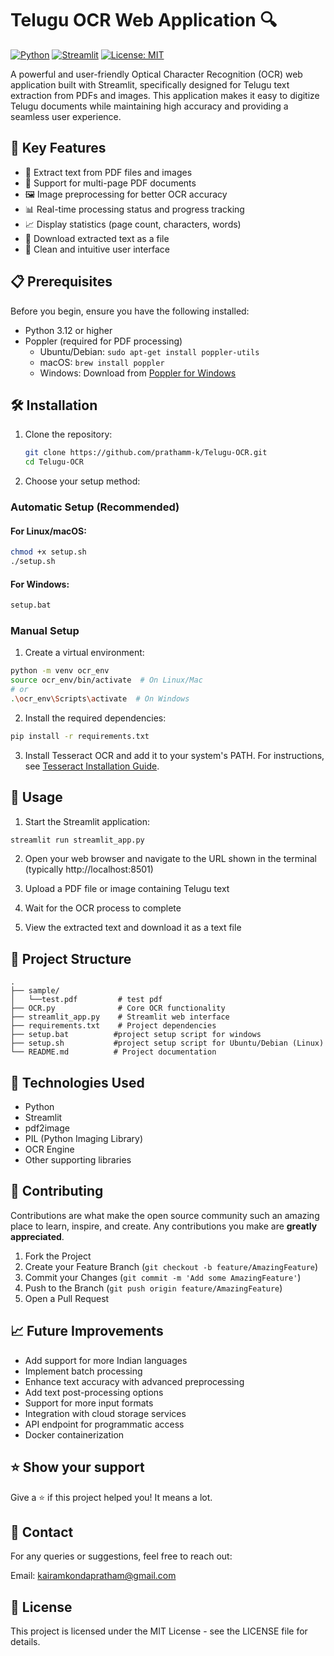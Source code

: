 # Telugu OCR Web Application 🔍

[![Python](https://img.shields.io/badge/python-v3.12-blue.svg)](https://www.python.org/)
[![Streamlit](https://img.shields.io/badge/streamlit-1.x-FF4B4B.svg)](https://streamlit.io/)
[![License: MIT](https://img.shields.io/badge/License-MIT-yellow.svg)](https://opensource.org/licenses/MIT)

A powerful and user-friendly Optical Character Recognition (OCR) web application built with Streamlit, specifically designed for Telugu text extraction from PDFs and images. This application makes it easy to digitize Telugu documents while maintaining high accuracy and providing a seamless user experience.

## 🌟 Key Features

- 📝 Extract text from PDF files and images
- 📄 Support for multi-page PDF documents
- 🖼️ Image preprocessing for better OCR accuracy
- 📊 Real-time processing status and progress tracking
- 📈 Display statistics (page count, characters, words)
- 💾 Download extracted text as a file
- 🎨 Clean and intuitive user interface

## 📋 Prerequisites

Before you begin, ensure you have the following installed:
- Python 3.12 or higher
- Poppler (required for PDF processing)
  - Ubuntu/Debian: `sudo apt-get install poppler-utils`
  - macOS: `brew install poppler`
  - Windows: Download from [Poppler for Windows](http://blog.alivate.com.au/poppler-windows/)

## 🛠️ Installation

1. Clone the repository:
   ```bash
   git clone https://github.com/prathamm-k/Telugu-OCR.git
   cd Telugu-OCR
   ```

2. Choose your setup method:

### Automatic Setup (Recommended)

#### For Linux/macOS:
```bash
chmod +x setup.sh
./setup.sh
```

#### For Windows:
```bash
setup.bat
```

### Manual Setup

1. Create a virtual environment:
```bash
python -m venv ocr_env
source ocr_env/bin/activate  # On Linux/Mac
# or
.\ocr_env\Scripts\activate  # On Windows
```

2. Install the required dependencies:
```bash
pip install -r requirements.txt
```

3. Install Tesseract OCR and add it to your system's PATH.
   For instructions, see [Tesseract Installation Guide](https://github.com/tesseract-ocr/tesseract).

## 🚀 Usage

1. Start the Streamlit application:
```bash
streamlit run streamlit_app.py
```

2. Open your web browser and navigate to the URL shown in the terminal (typically http://localhost:8501)

3. Upload a PDF file or image containing Telugu text

4. Wait for the OCR process to complete

5. View the extracted text and download it as a text file

## 📁 Project Structure

```
.
├── sample/
│   └──test.pdf         # test pdf
├── OCR.py              # Core OCR functionality
├── streamlit_app.py    # Streamlit web interface
├── requirements.txt    # Project dependencies
├── setup.bat          #project setup script for windows
├── setup.sh           #project setup script for Ubuntu/Debian (Linux)
└── README.md          # Project documentation
```

## 🔧 Technologies Used

- Python
- Streamlit
- pdf2image
- PIL (Python Imaging Library)
- OCR Engine
- Other supporting libraries

## 🤝 Contributing

Contributions are what make the open source community such an amazing place to learn, inspire, and create. Any contributions you make are **greatly appreciated**.

1. Fork the Project
2. Create your Feature Branch (`git checkout -b feature/AmazingFeature`)
3. Commit your Changes (`git commit -m 'Add some AmazingFeature'`)
4. Push to the Branch (`git push origin feature/AmazingFeature`)
5. Open a Pull Request

## 📈 Future Improvements

- Add support for more Indian languages
- Implement batch processing
- Enhance text accuracy with advanced preprocessing
- Add text post-processing options
- Support for more input formats
- Integration with cloud storage services
- API endpoint for programmatic access
- Docker containerization

## ⭐ Show your support

Give a ⭐️ if this project helped you! It means a lot.

## 📩 Contact

For any queries or suggestions, feel free to reach out:

Email: kairamkondapratham@gmail.com

## 📜 License

This project is licensed under the MIT License - see the LICENSE file for details.
